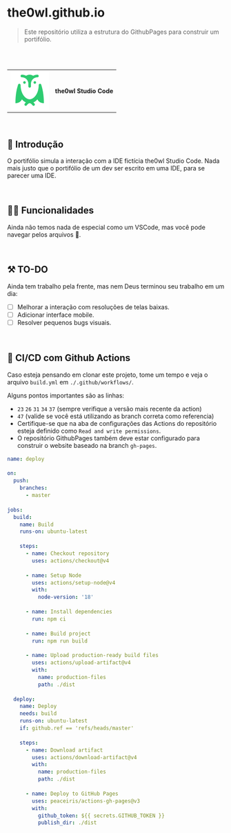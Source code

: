 
# the0wl.github.io

> Este repositório utiliza a estrutura do GithubPages para construir um portifólio.

</br></br>

<table align="center">
  <tr>
    <td>
      <img src="/public/images/icons8-coruja-90.png" alt="logo">
    </td>
    <td>
      <span><b>the0wl</b></span>
      <span><b>Studio Code</b></span>
    </td>
  </tr>
</table>

</br>

## 📕 Introdução

O portifólio simula a interação com a IDE fictícia the0wl Studio Code. Nada mais justo que o portifólio de um dev ser escrito em uma IDE, para se parecer uma IDE. 

</br>

## 🧙‍♂️ Funcionalidades

Ainda não temos nada de especial como um VSCode, mas você pode navegar pelos arquivos 🤭.

</br>

## ⚒️ TO-DO

Ainda tem trabalho pela frente, mas nem Deus terminou seu trabalho em um dia:

  - [ ] Melhorar a interação com resoluções de telas baixas.
  - [ ] Adicionar interface mobile.
  - [ ] Resolver pequenos bugs visuais.

</br>

## 🚀 CI/CD com Github Actions

Caso esteja pensando em clonar este projeto, tome um tempo e veja o arquivo `build.yml` em `./.github/workflows/`. 

Alguns pontos importantes são as linhas:
  - `23` `26` `31` `34` `37` (sempre verifique a versão mais recente da action)
  - `47` (valide se você está utilizando as branch correta como referencia)
  - Certifique-se que na aba de configurações das Actions do repositório esteja definido como `Read and write permissions`.
  - O repositório GithubPages também deve estar configurado para construir o website baseado na branch `gh-pages`.

```yml
name: deploy

on:
  push:
    branches:
      - master

jobs:
  build:
    name: Build
    runs-on: ubuntu-latest

    steps:
      - name: Checkout repository
        uses: actions/checkout@v4
      
      - name: Setup Node
        uses: actions/setup-node@v4
        with:
          node-version: '18'

      - name: Install dependencies
        run: npm ci
      
      - name: Build project
        run: npm run build

      - name: Upload production-ready build files
        uses: actions/upload-artifact@v4
        with:
          name: production-files
          path: ./dist

  deploy:
    name: Deploy
    needs: build
    runs-on: ubuntu-latest
    if: github.ref == 'refs/heads/master'

    steps:
      - name: Download artifact
        uses: actions/download-artifact@v4
        with:
          name: production-files
          path: ./dist

      - name: Deploy to GitHub Pages
        uses: peaceiris/actions-gh-pages@v3
        with:
          github_token: ${{ secrets.GITHUB_TOKEN }}
          publish_dir: ./dist
```
